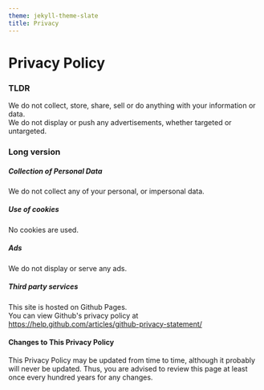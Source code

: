 ```yaml
---
theme: jekyll-theme-slate
title: Privacy
---
```


# Privacy Policy

### TLDR
We do not collect, store, share, sell or do anything with your information or data.  
We do not display or push any advertisements, whether targeted or untargeted.  

### Long version

##### Collection of Personal Data
We do not collect any of your personal, or impersonal data.  

##### Use of cookies
No cookies are used.  

##### Ads
We do not display or serve any ads.  

##### Third party services
This site is hosted on Github Pages.   
You can view Github's privacy policy at https://help.github.com/articles/github-privacy-statement/

#### Changes to This Privacy Policy

This Privacy Policy may be updated from time to time, although it probably will never be updated. Thus, you are advised to review this page at least once every hundred years for any changes.
